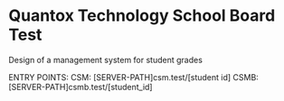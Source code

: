# Quantox Technology School Board Test
Design of a management system for student grades

ENTRY POINTS:
CSM: [SERVER-PATH]csm.test/[student id]
CSMB: [SERVER-PATH]csmb.test/[student_id]
